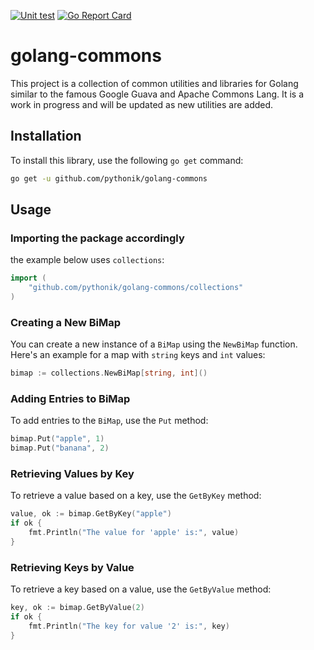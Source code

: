 [![Unit test](https://github.com/pythonik/golang-commons/actions/workflows/ci.yml/badge.svg)](https://github.com/pythonik/golang-commons/actions/workflows/ci.yml)
[![Go Report Card](https://goreportcard.com/badge/github.com/pythonik/golang-commons)](https://goreportcard.com/report/github.com/pythonik/golang-commons)
# golang-commons 
This project is a collection of common utilities and libraries for Golang similar to the famous Google Guava and Apache Commons Lang. It is a work in progress and will be updated as new utilities are added.

## Installation

To install this library, use the following `go get` command:

```bash
go get -u github.com/pythonik/golang-commons
```

## Usage

### Importing the package accordingly

the example below uses `collections`:

```go
import (
    "github.com/pythonik/golang-commons/collections"
)
```

### Creating a New BiMap

You can create a new instance of a `BiMap` using the `NewBiMap` function. Here's an example for a map with `string` keys and `int` values:

```go
bimap := collections.NewBiMap[string, int]()
```

### Adding Entries to BiMap

To add entries to the `BiMap`, use the `Put` method:

```go
bimap.Put("apple", 1)
bimap.Put("banana", 2)
```

### Retrieving Values by Key

To retrieve a value based on a key, use the `GetByKey` method:

```go
value, ok := bimap.GetByKey("apple")
if ok {
    fmt.Println("The value for 'apple' is:", value)
}
```

### Retrieving Keys by Value

To retrieve a key based on a value, use the `GetByValue` method:

```go
key, ok := bimap.GetByValue(2)
if ok {
    fmt.Println("The key for value '2' is:", key)
}
```